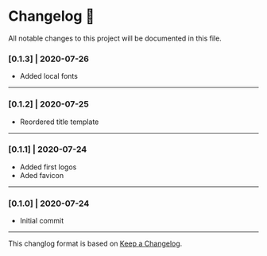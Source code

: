 # Changelog 📝

All notable changes to this project will be documented in this file.

### [0.1.3] | 2020-07-26

- Added local fonts

---

### [0.1.2] | 2020-07-25

- Reordered title template

---

### [0.1.1] | 2020-07-24

- Added first logos
- Aded favicon

---

### [0.1.0] | 2020-07-24

- Initial commit

---

This changlog format is based on [Keep a Changelog](https://keepachangelog.com/en/1.0.0/).
